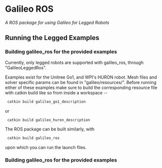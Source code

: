 # Galileo ROS
*A ROS package for using Galileo for Legged Robots*


## Running the Legged Examples

### Building galileo_ros for the provided examples
Currently, only legged robots are supported with galileo_ros, through "GalileoLeggedRos". 

Examples exist for the Unitree Go1, and WPI's HURON robot. Mesh files and solver specific params can be found in "galileo/resources/". Before running either of these examples make sure to build the corresponding resource file with catkin build like so from inside a workspace -- 


```bash
 catkin build galileo_go1_description 
 ```

or 

```bash
 catkin build galileo_huron_description 
 ```

The ROS package can be built similarly, with 


```bash
 catkin build galileo_ros
 ```

upon which you can run the launch files. 


### Building galileo_ros for the provided examples

